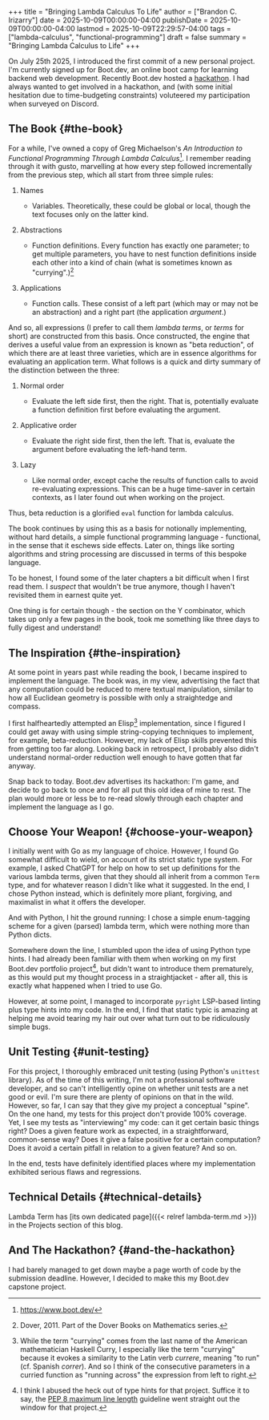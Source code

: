 +++
title = "Bringing Lambda Calculus To Life"
author = ["Brandon C. Irizarry"]
date = 2025-10-09T00:00:00-04:00
publishDate = 2025-10-09T00:00:00-04:00
lastmod = 2025-10-09T22:29:57-04:00
tags = ["lambda-calculus", "functional-programming"]
draft = false
summary = "Bringing Lambda Calculus to Life"
+++

On July 25th 2025, I introduced the first commit of a new personal
project. I'm currently signed up for Boot.dev, an online boot camp for
learning backend web development. Recently Boot.dev hosted a
[hackathon](https://blog.boot.dev/news/hackathon-2025/). I had always wanted to get involved in a hackathon, and
(with some initial hesitation due to time-budgeting constraints)
voluteered my participation when surveyed on Discord.


## The Book {#the-book}

For a while, I've owned a copy of Greg Michaelson's _An
Introduction to Functional Programming Through Lambda
Calculus_[^fn:1]. I remember reading through it with gusto,
marvelling at how every step followed incrementally from the
previous step, which all start from three simple rules:

1.  Names
    -   Variables. Theoretically, these could be global or local,
        though the text focuses only on the latter kind.

2.  Abstractions
    -   Function definitions. Every function has exactly one
        parameter; to get multiple parameters, you have to nest
        function definitions inside each other into a kind of chain
        (what is sometimes known as "currying".)[^fn:2]

3.  Applications
    -   Function calls. These consist of a left part (which may or may
        not be an abstraction) and a right part (the application
        _argument_.)

And so, all expressions (I prefer to call them _lambda terms_, or
_terms_ for short) are constructed from this basis. Once
constructed, the engine that derives a useful value from an
expression is known as "beta reduction", of which there are at
least three varieties, which are in essence algorithms for
evaluating an application term. What follows is a quick and dirty
summary of the distinction between the three:

1.  Normal order
    -   Evaluate the left side first, then the right. That is,
        potentially evaluate a function definition first before
        evaluating the argument.

2.  Applicative order
    -   Evaluate the right side first, then the left. That is,
        evaluate the argument before evaluating the left-hand term.

3.  Lazy
    -   Like normal order, except cache the results of function calls
        to avoid re-evaluating expressions. This can be a huge
        time-saver in certain contexts, as I later found out when
        working on the project.

Thus, beta reduction is a glorified `eval` function for lambda
calculus.

The book continues by using this as a basis for notionally
implementing, without hard details, a simple functional
programming language - functional, in the sense that it eschews
side effects. Later on, things like sorting algorithms and string
processing are discussed in terms of this bespoke language.

To be honest, I found some of the later chapters a bit difficult
when I first read them. I _suspect_ that wouldn't be true anymore,
though I haven't revisited them in earnest quite yet.

One thing is for certain though - the section on the Y combinator,
which takes up only a few pages in the book, took me something
like three days to fully digest and understand!


## The Inspiration {#the-inspiration}

At some point in years past while reading the book, I became
inspired to implement the language. The book was, in my view,
advertising the fact that any computation could be reduced to mere
textual manipulation, similar to how all Euclidean geometry is
possible with only a straightedge and compass.

I first halfheartedly attempted an Elisp[^fn:3] implementation,
since I figured I could get away with using simple string-copying
techniques to implement, for example, beta-reduction. However, my
lack of Elisp skills prevented this from getting too far
along. Looking back in retrospect, I probably also didn't
understand normal-order reduction well enough to have gotten that
far anyway.

Snap back to today. Boot.dev advertises its hackathon: I'm game,
and decide to go back to once and for all put this old idea of
mine to rest. The plan would more or less be to re-read slowly
through each chapter and implement the language as I go.


## Choose Your Weapon! {#choose-your-weapon}

I initially went with Go as my language of choice. However, I
found Go somewhat difficult to wield, on account of its strict
static type system. For example, I asked ChatGPT for help on how
to set up definitions for the various lambda terms, given that
they should all inherit from a common `Term` type, and for
whatever reason I didn't like what it suggested. In the end, I
chose Python instead, which is definitely more pliant, forgiving,
and maximalist in what it offers the developer.

And with Python, I hit the ground running: I chose a simple
enum-tagging scheme for a given (parsed) lambda term, which were
nothing more than Python dicts.

Somewhere down the line, I stumbled upon the idea of using Python
type hints. I had already been familiar with them when working on
my first Boot.dev portfolio project[^fn:4], but didn't want to
introduce them prematurely, as this would put my thought process
in a straightjacket - after all, this is exactly what happened
when I tried to use Go.

However, at some point, I managed to incorporate `pyright`
LSP-based linting plus type hints into my code. In the end, I find
that static typic is amazing at helping me avoid tearing my hair
out over what turn out to be ridiculously simple bugs.


## Unit Testing {#unit-testing}

For this project, I thoroughly embraced unit testing (using Python's
`unittest` library).  As of the time of this writing, I'm not a
professional software developer, and so can't intelligently opine on
whether unit tests are a net good or evil. I'm sure there are plenty
of opinions on that in the wild. However, so far, I can say that
they give my project a conceptual "spine". On the one hand, my tests
for this project don't provide 100% coverage. Yet, I see my tests as
"interviewing" my code: can it get certain basic things right?  Does
a given feature work as expected, in a straightforward, common-sense
way? Does it give a false positive for a certain computation?  Does
it avoid a certain pitfall in relation to a given feature?  And so
on.

In the end, tests have definitely identified places where my
implementation exhibited serious flaws and regressions.


## Technical Details {#technical-details}

Lambda Term has [its own dedicated page]({{< relref lambda-term.md >}}) in the Projects section of
this blog.


## And The Hackathon? {#and-the-hackathon}

I had barely managed to get down maybe a page worth of code by the
submission deadline. However, I decided to make this my Boot.dev
capstone project.

[^fn:1]: <https://www.boot.dev/>
[^fn:2]: Dover, 2011. Part of the Dover Books on Mathematics series.
[^fn:3]: While the term "currying" comes from the last name of the
    American mathematician Haskell Curry, I especially like the term
    "currying" because it evokes a similarity to the Latin verb _currere_,
    meaning "to run" (cf. Spanish _correr_). And so I think of the
    consecutive parameters in a curried function as "running across" the
    expression from left to right.
[^fn:4]: I think I abused the heck out of type hints for that
    project. Suffice it to say, the [PEP 8 maximum line length](https://peps.python.org/pep-0008/#maximum-line-length) guideline
    went straight out the window for that project.
